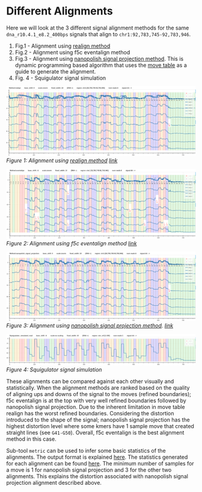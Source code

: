 # Different Alignments

Here we will look at the 3 different signal alignment methods for the same `dna_r10.4.1_e8.2_400bps` signals that align to `chr1:92,783,745-92,783,946`.
1. Fig.1 - Alignment using [realign method](realign.md)
2. Fig.2 - Alignment using f5c eventalign method
3. Fig.3 - Alignment using [nanopolish signal projection method](https://github.com/hiruna72/nanopolish/tree/r10.4-integration). This is dynamic programming based algorithm that uses the [move table](move_table.md) as a guide to generate the alignment.
4. Fig. 4 - Squigulator signal simulation

![image](figures/different_aligments/method_realign.png)
*Figure 1: Alignment using [realign method](realign.md) [link](https://hiruna72.github.io/squigualiser/docs/figures/different_aligments/dna_r10.4.1_e8.2_400bps_sup.cfg_realigned_vs_sim.html)*

![image](figures/different_aligments/method_eventalign.png)
*Figure 2: Alignment using f5c eventalign method [link](https://hiruna72.github.io/squigualiser/docs/figures/different_aligments/dna_r10.4.1_e8.2_400bps_sup.cfg_evligned_vs_sim.html)*

![image](figures/different_aligments/method:nanopolish_signal_projection.png)
*Figure 3: Alignment using [nanopolish signal projection method](https://github.com/hiruna72/nanopolish/tree/r10.4-integration). [link](https://hiruna72.github.io/squigualiser/docs/figures/different_aligments/dna_r10.4.1_e8.2_400bps_sup.cfg_nanopolish_projected_vs_sim.html)*

![image](figures/different_aligments/squigulator_simulated_read.png)
*Figure 4: Squigulator signal simulation*

These alignments can be compared against each other visually and statistically.
When the alignment methods are ranked based on the quality of aligning ups and downs of the signal to the moves (refined boundaries); f5c eventalign is at the top with very well refined boundaries followed by nanopolish signal projection.
Due to the inherent limitation in move table realign has the worst refined boundaries.
Considering the distortion introduced to the shape of the signal; nanopolish signal projection has the highest distortion level where some kmers have 1 sample move that created straight lines (see `G41-G50`).
Overall, f5c eventalign is the best alignment method in this case.

Sub-tool `metric` can be used to infer some basic statistics of the alignments. The output format is explained [here](metric.md).
The statistics generated for each alignment can be found [here](figures/different_aligments/metric).
The minimum number of samples for a move is 1 for nanopolish signal projection and 3 for the other two alignments.
This explains the distortion associated with nanopolish signal projection alignment described above.
